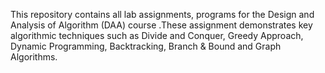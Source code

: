 This repository contains all lab assignments, programs for the Design and Analysis of Algorithm (DAA) course .These assignment demonstrates key algorithmic techniques such as Divide and Conquer, Greedy Approach, Dynamic Programming, Backtracking, Branch & Bound and Graph Algorithms.
